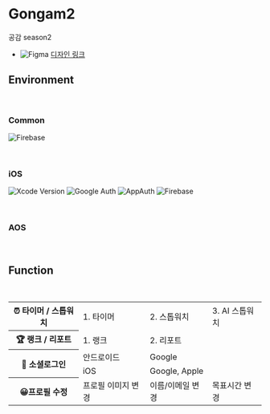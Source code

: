 # Gongam2
공감 season2

- ![Figma](https://img.shields.io/badge/Figma-A259FF?style=for-the-badge&logo=figma&logoColor=white) [디자인 링크](https://www.figma.com/file/f0Hsip6EofnRwlwMZy7UAx/%EA%B3%B5%EA%B0%90?type=design&node-id=1502%3A2282&mode=design&t=UOSwqD5B1xkjFG5C-1)

## Environment

<br/>

### Common

![Firebase](https://img.shields.io/badge/Firebase-FFA611?style=for-the-badge&logo=Firebase&logoColor=white)

<br/>

### iOS

![Xcode Version](https://img.shields.io/badge/Xcode_15.1-007ACC?style=for-the-badge&logo=Xcode&logoColor=white)
![Google Auth](https://img.shields.io/badge/GoogleSignIn_7.0.0-4285F4?logo=google&logoColor=fff&style=for-the-badge)
![AppAuth](https://img.shields.io/badge/AppAuth_1.6.2-000000?logo=apple&logoColor=fff&style=for-the-badge)
![Firebase](https://img.shields.io/badge/Firebase_10.20.0-FFA611?style=for-the-badge&logo=Firebase&logoColor=white)

<br/>

### AOS

<br/>

## Function

<br/>
<table>
  <tr>
    <th>⏰ 타이머 / 스톱워치</th>
    <td >1. 타이머</td>
    <td>2. 스톱워치</td>
    <td>3. AI 스톱워치</td>
  </tr>
  <tr>
    <th>🏆 랭크 / 리포트</th>
    <td>1. 랭크</td>
    <td>2. 리포트</td>
  </tr>
  <tr>
    <th rowspan="2">🔑 소셜로그인</th>
    <td>안드로이드</td>
    <td>Google</td>
  </tr>
  <tr>
    <td>iOS</td>
    <td>Google, Apple</td>
  </tr>
  <tr>
    <th>😀프로필 수정</th>
    <td>프로필 이미지 변경</td>
    <td>이름/이메일 변경</td>
    <td>목표시간 변경</td>
  </tr>
</table>


